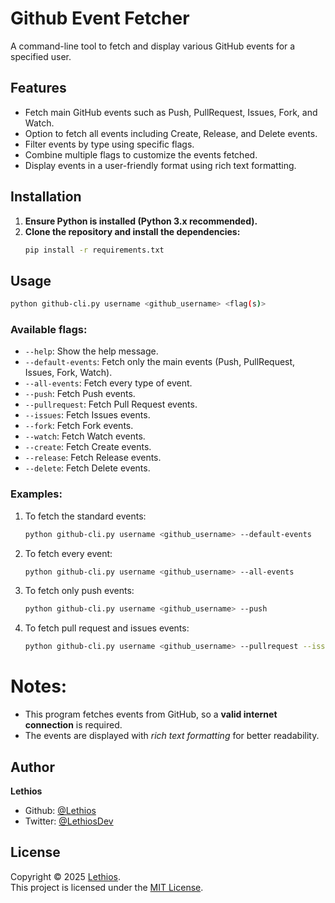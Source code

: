 # Github Event Fetcher

A command-line tool to fetch and display various GitHub events for a specified user.

## Features
- Fetch main GitHub events such as Push, PullRequest, Issues, Fork, and Watch.
- Option to fetch all events including Create, Release, and Delete events.
- Filter events by type using specific flags.
- Combine multiple flags to customize the events fetched.
- Display events in a user-friendly format using rich text formatting.

## Installation
1. **Ensure Python is installed (Python 3.x recommended).**
2. **Clone the repository and install the dependencies:**
   ```bash
   pip install -r requirements.txt
   ```

## Usage
```bash
python github-cli.py username <github_username> <flag(s)>
```
### Available flags:
- `--help`: Show the help message.
- `--default-events`: Fetch only the main events (Push, PullRequest, Issues, Fork, Watch).
- `--all-events`: Fetch every type of event.
- `--push`: Fetch Push events.
- `--pullrequest`: Fetch Pull Request events.
- `--issues`: Fetch Issues events.
- `--fork`: Fetch Fork events.
- `--watch`: Fetch Watch events.
- `--create`: Fetch Create events.
- `--release`: Fetch Release events.
- `--delete`: Fetch Delete events.

### Examples:
1. To fetch the standard events:
   ```bash
   python github-cli.py username <github_username> --default-events
   ```
2. To fetch every event:
   ```bash
   python github-cli.py username <github_username> --all-events
   ```
3. To fetch only push events:
   ```bash
   python github-cli.py username <github_username> --push
   ```
4. To fetch pull request and issues events:
   ```bash
   python github-cli.py username <github_username> --pullrequest --issues
   ```

# Notes:
- This program fetches events from GitHub, so a **valid internet connection** is required.
- The events are displayed with *rich text formatting* for better readability.

## Author

**Lethios**
- Github: [@Lethios](https://github.com/Lethios)
- Twitter: [@LethiosDev](https://x.com/LethiosDev)

## License

Copyright © 2025 [Lethios](https://github.com/Lethios).  
This project is licensed under the [MIT License](LICENSE).
